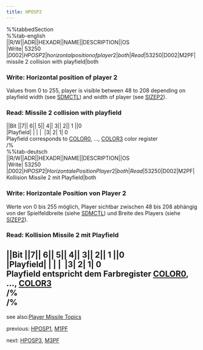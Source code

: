 ```yaml
---
title: HPOSP2
---
```

%%tabbedSection  
%%tab-english  
||R/W||ADR||HEXADR||NAME||DESCRIPTION||OS  
|Write| 53250 |$D002|HPOSP2|horizontal position of player 2|both  
|Read| 53250 |$D002|M2PF|missile 2 collision with playfield|both  
  
### Write: Horizontal position of player 2  
Values from 0 to 255, player is visible between 48 to 208 depending on playfield width (see [SDMCTL](../SDMCTL/index.md)) and width of player (see [SIZEP2](../SIZEP2/index.md)).  
### Read: Missile 2 collision with playfield  
  
||Bit ||7|| 6|| 5|| 4|| 3|| 2|| 1 ||0  
|Playfield| | | |  |3| 2| 1| 0  
Playfield corresponds to [COLOR0](../COLOR0/index.md), ..., [COLOR3](../COLOR3/index.md) color register  
/%  
%%tab-deutsch  
||R/W||ADR||HEXADR||NAME||DESCRIPTION||OS  
|Write| 53250 |$D002|HPOSP2|Horizontale Position Player 2|both  
|Read| 53250 |$D002|M2PF|Kollision Missile 2 mit Playfield|both  
  
### Write: Horizontale Position von Player 2  
Werte von 0 bis 255 möglich, Player sichtbar zwischen 48 bis 208 abhängig von der Spielfeldbreite (siehe [SDMCTL](../SDMCTL/index.md)) und Breite des Players (siehe [SIZEP2](../SIZEP2/index.md)).  
  
### Read: Kollision Missile 2 mit Playfield  
  
||Bit ||7|| 6|| 5|| 4|| 3|| 2|| 1 ||0  
|Playfield| | | |  |3| 2| 1| 0  
Playfield entspricht dem Farbregister [COLOR0](../COLOR0/index.md), ..., [COLOR3](../COLOR3/index.md)  
/%  
/%  
---
see also:[Player Missile Topics](../Pm_topics/index.md)  
  
previous: [HPOSP1](../HPOSP1/index.md), [M1PF](../HPOSP1/index.md)  
  
next: [HPOSP3](../HPOSP3/index.md), [M3PF](../HPOSP3/index.md)  
